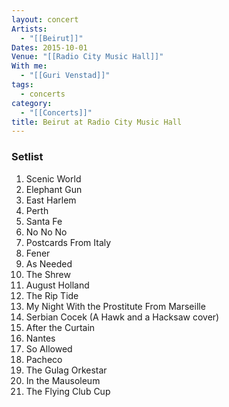 ```yaml
---
layout: concert
Artists:
  - "[[Beirut]]"
Dates: 2015-10-01
Venue: "[[Radio City Music Hall]]"
With me:
  - "[[Guri Venstad]]"
tags:
  - concerts
category:
  - "[[Concerts]]"
title: Beirut at Radio City Music Hall
---
```


### Setlist
1. Scenic World
2. Elephant Gun
3. East Harlem
4. Perth
5. Santa Fe
6. No No No
7. Postcards From Italy
8. Fener
9. As Needed
10. The Shrew
11. August Holland
12. The Rip Tide
13. My Night With the Prostitute From Marseille
14. Serbian Cocek (A Hawk and a Hacksaw cover)
15. After the Curtain
16. Nantes
17. So Allowed
18. Pacheco
19. The Gulag Orkestar
20. In the Mausoleum
21. The Flying Club Cup
